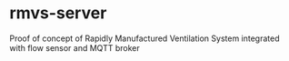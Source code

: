 # rmvs-server
Proof of concept of Rapidly Manufactured Ventilation System integrated with flow sensor and MQTT broker
